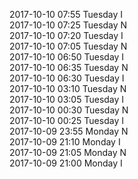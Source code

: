 2017-10-10 07:55 Tuesday  I  
2017-10-10 07:25 Tuesday  N  
2017-10-10 07:20 Tuesday  I  
2017-10-10 07:05 Tuesday  N  
2017-10-10 06:50 Tuesday  I  
2017-10-10 06:35 Tuesday  N  
2017-10-10 06:30 Tuesday  I  
2017-10-10 03:10 Tuesday  N  
2017-10-10 03:05 Tuesday  I  
2017-10-10 00:30 Tuesday  N  
2017-10-10 00:25 Tuesday  I  
2017-10-09 23:55 Monday  N  
2017-10-09 21:10 Monday  I  
2017-10-09 21:05 Monday  N  
2017-10-09 21:00 Monday  I  
